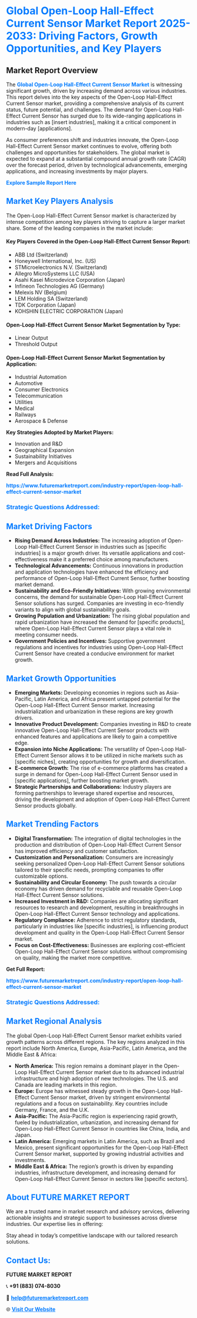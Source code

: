 <h1 style="color: #007BFF;">Global Open-Loop Hall-Effect Current Sensor Market Report 2025-2033: Driving Factors, Growth Opportunities, and Key Players</h1>

<section id="overview">
<h2>Market Report Overview</h2>
<p>The <a href="https://www.futuremarketreport.com/industry-report/open-loop-hall-effect-current-sensor-market" style="color: #007BFF; text-decoration: none;"><strong>Global Open-Loop Hall-Effect Current Sensor Market</strong></a> is witnessing significant growth, driven by increasing demand across various industries. This report delves into the key aspects of the Open-Loop Hall-Effect Current Sensor market, providing a comprehensive analysis of its current status, future potential, and challenges. The demand for Open-Loop Hall-Effect Current Sensor has surged due to its wide-ranging applications in industries such as [insert industries], making it a critical component in modern-day [applications].</p>
<p>As consumer preferences shift and industries innovate, the Open-Loop Hall-Effect Current Sensor market continues to evolve, offering both challenges and opportunities for stakeholders. The global market is expected to expand at a substantial compound annual growth rate (CAGR) over the forecast period, driven by technological advancements, emerging applications, and increasing investments by major players.</p>
</section>

<section id="overview">
<p><a href="https://www.futuremarketreport.com/request-sample/reportId=85091" style="color: #007BFF; text-decoration: none;"><strong>Explore Sample Report Here</strong></a></p>
</section>

<section id="key-players">
<h2 style="color: #007BFF;">Market Key Players Analysis</h2>
<p>The Open-Loop Hall-Effect Current Sensor market is characterized by intense competition among key players striving to capture a larger market share. Some of the leading companies in the market include:</p>
<h4>Key Players Covered in the Open-Loop Hall-Effect Current Sensor Report:</h4>
<ul><li>ABB Ltd (Switzerland)</li><li>Honeywell International, Inc. (US)</li><li>STMicroelectronics N.V. (Switzerland)</li><li>Allegro MicroSystems LLC (USA)</li><li>Asahi Kasei Microdevice Corporation (Japan)</li><li>Infineon Technologies AG (Germany)</li><li>Melexis NV (Belgium)</li><li>LEM Holding SA (Switzerland)</li><li>TDK Corporation (Japan)</li><li>KOHSHIN ELECTRIC CORPORATION (Japan)</li></ul>
<h4>Open-Loop Hall-Effect Current Sensor Market Segmentation by Type:</h4>
<ul><li>Linear Output</li><li>Threshold Output</li></ul>

<h4>Open-Loop Hall-Effect Current Sensor Market Segmentation by Application:</h4>
<ul><li>Industrial Automation</li><li>Automotive</li><li>Consumer Electronics</li><li>Telecommunication</li><li>Utilities</li><li>Medical</li><li>Railways</li><li>Aerospace &amp; Defense</li></ul>
<p><strong>Key Strategies Adopted by Market Players:</strong></p>
<ul>
<li>Innovation and R&D</li>
<li>Geographical Expansion</li>
<li>Sustainability Initiatives</li>
<li>Mergers and Acquisitions</li>
</ul>
</section>

<section>
<p><strong>Read Full Analysis: </strong></p><a href="https://www.futuremarketreport.com/industry-report/open-loop-hall-effect-current-sensor-market" style="color: #007BFF; text-decoration: none;"><strong>https://www.futuremarketreport.com/industry-report/open-loop-hall-effect-current-sensor-market</strong></a>
<h3 style="color: #007BFF;">Strategic Questions Addressed:</h3>
</section>

<section id="driving-factors">
<h2 style="color: #007BFF;">Market Driving Factors</h2>
<ul>
<li><strong>Rising Demand Across Industries:</strong> The increasing adoption of Open-Loop Hall-Effect Current Sensor in industries such as [specific industries] is a major growth driver. Its versatile applications and cost-effectiveness make it a preferred choice among manufacturers.</li>
<li><strong>Technological Advancements:</strong> Continuous innovations in production and application technologies have enhanced the efficiency and performance of Open-Loop Hall-Effect Current Sensor, further boosting market demand.</li>
<li><strong>Sustainability and Eco-Friendly Initiatives:</strong> With growing environmental concerns, the demand for sustainable Open-Loop Hall-Effect Current Sensor solutions has surged. Companies are investing in eco-friendly variants to align with global sustainability goals.</li>
<li><strong>Growing Population and Urbanization:</strong> The rising global population and rapid urbanization have increased the demand for [specific products], where Open-Loop Hall-Effect Current Sensor plays a vital role in meeting consumer needs.</li>
<li><strong>Government Policies and Incentives:</strong> Supportive government regulations and incentives for industries using Open-Loop Hall-Effect Current Sensor have created a conducive environment for market growth.</li>
</ul>
</section>

<section id="growth-opportunities">
<h2 style="color: #007BFF;">Market Growth Opportunities</h2>
<ul>
<li><strong>Emerging Markets:</strong> Developing economies in regions such as Asia-Pacific, Latin America, and Africa present untapped potential for the Open-Loop Hall-Effect Current Sensor market. Increasing industrialization and urbanization in these regions are key growth drivers.</li>
<li><strong>Innovative Product Development:</strong> Companies investing in R&D to create innovative Open-Loop Hall-Effect Current Sensor products with enhanced features and applications are likely to gain a competitive edge.</li>
<li><strong>Expansion into Niche Applications:</strong> The versatility of Open-Loop Hall-Effect Current Sensor allows it to be utilized in niche markets such as [specific niches], creating opportunities for growth and diversification.</li>
<li><strong>E-commerce Growth:</strong> The rise of e-commerce platforms has created a surge in demand for Open-Loop Hall-Effect Current Sensor used in [specific applications], further boosting market growth.</li>
<li><strong>Strategic Partnerships and Collaborations:</strong> Industry players are forming partnerships to leverage shared expertise and resources, driving the development and adoption of Open-Loop Hall-Effect Current Sensor products globally.</li>
</ul>
</section>

<section id="trending-factors">
<h2 style="color: #007BFF;">Market Trending Factors</h2>
<ul>
<li><strong>Digital Transformation:</strong> The integration of digital technologies in the production and distribution of Open-Loop Hall-Effect Current Sensor has improved efficiency and customer satisfaction.</li>
<li><strong>Customization and Personalization:</strong> Consumers are increasingly seeking personalized Open-Loop Hall-Effect Current Sensor solutions tailored to their specific needs, prompting companies to offer customizable options.</li>
<li><strong>Sustainability and Circular Economy:</strong> The push towards a circular economy has driven demand for recyclable and reusable Open-Loop Hall-Effect Current Sensor solutions.</li>
<li><strong>Increased Investment in R&D:</strong> Companies are allocating significant resources to research and development, resulting in breakthroughs in Open-Loop Hall-Effect Current Sensor technology and applications.</li>
<li><strong>Regulatory Compliance:</strong> Adherence to strict regulatory standards, particularly in industries like [specific industries], is influencing product development and quality in the Open-Loop Hall-Effect Current Sensor market.</li>
<li><strong>Focus on Cost-Effectiveness:</strong> Businesses are exploring cost-efficient Open-Loop Hall-Effect Current Sensor solutions without compromising on quality, making the market more competitive.</li>
</ul>
</section>

<section>
<p><strong>Get Full Report: </strong></p><a href="https://www.futuremarketreport.com/industry-report/open-loop-hall-effect-current-sensor-market" style="color: #007BFF; text-decoration: none;"><strong>https://www.futuremarketreport.com/industry-report/open-loop-hall-effect-current-sensor-market</strong></a>
<h3 style="color: #007BFF;">Strategic Questions Addressed:</h3>
</section>


<section id="regional-analysis">
<h2 style="color: #007BFF;">Market Regional Analysis</h2>
<p>The global Open-Loop Hall-Effect Current Sensor market exhibits varied growth patterns across different regions. The key regions analyzed in this report include North America, Europe, Asia-Pacific, Latin America, and the Middle East & Africa:</p>
<ul>
<li><strong>North America:</strong> This region remains a dominant player in the Open-Loop Hall-Effect Current Sensor market due to its advanced industrial infrastructure and high adoption of new technologies. The U.S. and Canada are leading markets in this region.</li>
<li><strong>Europe:</strong> Europe has witnessed steady growth in the Open-Loop Hall-Effect Current Sensor market, driven by stringent environmental regulations and a focus on sustainability. Key countries include Germany, France, and the U.K.</li>
<li><strong>Asia-Pacific:</strong> The Asia-Pacific region is experiencing rapid growth, fueled by industrialization, urbanization, and increasing demand for Open-Loop Hall-Effect Current Sensor in countries like China, India, and Japan.</li>
<li><strong>Latin America:</strong> Emerging markets in Latin America, such as Brazil and Mexico, present significant opportunities for the Open-Loop Hall-Effect Current Sensor market, supported by growing industrial activities and investments.</li>
<li><strong>Middle East & Africa:</strong> The region’s growth is driven by expanding industries, infrastructure development, and increasing demand for Open-Loop Hall-Effect Current Sensor in sectors like [specific sectors].</li>
</ul>
</section>

<footer>
<h2 style="color: #007BFF;">About FUTURE MARKET REPORT</h2>
<p>We are a trusted name in market research and advisory services, delivering actionable insights and strategic support to businesses across diverse industries. Our expertise lies in offering:</p>

<p>Stay ahead in today’s competitive landscape with our tailored research solutions.</p>

<h2 style="color: #007BFF;">Contact Us:</h2>
<p><strong>FUTURE MARKET REPORT</strong></p>
<p>📞 <strong>+91 (883) 074-8030</strong></p>
<p>📧 <strong><a href="mailto:help@futuremarketreport.com" style="color: #007BFF;">help@futuremarketreport.com</a></strong></p>
<p>🌐 <strong><a href="https://www.futuremarketreport.com/" style="color: #007BFF;">Visit Our Website</a></strong></p>
</footer>